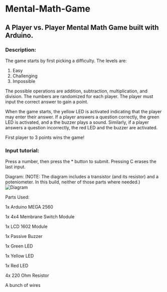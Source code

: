 # Mental-Math-Game
## A Player vs. Player Mental Math Game built with Arduino.

### Description: 

The game starts by first picking a difficulty. The levels are:
1. Easy
2. Challenging
3. Impossible

The possible operations are addition, subtraction, multiplication, and division.
The numbers are randomized for each player. The player must input the correct answer to gain a point.

When the game starts, the yellow LED is activated indicating that the player may enter their answer. 
If a player answers a question correctly, the green LED is activated, and a the buzzer plays a sound.
Similarly, if a player answers a question incorrectly, the red LED and the buzzer are activated. 

First player to 3 points wins the game! 

### Input tutorial:

Press a number, then press the * button to submit. Pressing C erases the last input.



Diagram: (NOTE: The diagram includes a transistor (and its resistor) and a poteniometer. In this build, neither of those parts where needed.)
![Diagram](https://user-images.githubusercontent.com/44332803/207449036-07c5c159-a609-4117-ab8e-ed2d2ccf770a.png)


Parts Used:

1x Arduino MEGA 2560

1x 4x4 Membrane Switch Module

1x LCD 1602 Module

1x Passive Buzzer

1x Green LED

1x Yellow LED

1x Red LED

4x 220 Ohm Resistor 

A bunch of wires
